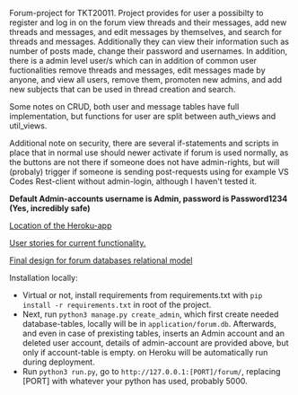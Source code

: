 Forum-project for TKT20011. Project provides for user a possibilty to register and log in on the forum view threads and their messages, add new threads and messages, and edit messages by themselves, and search for threads and messages. Additionally they can view their information such as number of posts made, change their password and usernames. In addition, there is a admin level user/s which can in addition of common user fuctionalities remove threads and messages, edit messages made by anyone, and view all users, remove them, promoten new admins, and add new subjects that can be used in thread creation and search.

Some notes on CRUD, both user and message tables have full implementation, but functions for user are split between auth_views and util_views.

Additional note on security, there are several if-statements and scripts in place that in normal use should newer activate if forum is used normally, as the buttons are not there if someone does not have admin-rights, but will (probaly) trigger if someone is sending post-requests using for example VS Codes Rest-client without admin-login, although I haven't tested it.

**Default Admin-accounts username is Admin, password is Password1234 (Yes, incredibly safe)**

[Location of the Heroku-app](https://arcane-temple-53433.herokuapp.com/forum/)

[User stories for current functionality.](documentation/user_stories.md)

[Final design for forum databases relational model](documentation/forum_relational_model.md)

Installation locally:
  * Virtual or not, install requirements from requirements.txt with `pip install -r requirements.txt` in root of the project.
  * Next, run `python3 manage.py create_admin`, which first create needed database-tables, locally will be in `application/forum.db`. Afterwards, and even in case of prexisting tables, inserts an Admin account and an deleted user account, details of admin-account  are provided above, but only if account-table is empty. on Heroku will be automatically run during deployment.
  * Run `python3 run.py`, go to `http://127.0.0.1:[PORT]/forum/`, replacing [PORT] with whatever your python has used, probably 5000.
